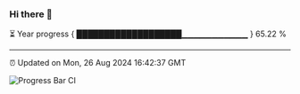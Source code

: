 ### Hi there 👋

⏳ Year progress { ███████████████████▁▁▁▁▁▁▁▁▁▁▁ } 65.22 %

---

⏰ Updated on Mon, 26 Aug 2024 16:42:37 GMT

![Progress Bar CI](https://github.com/IshwaranRudhara/GIT-ACTION/workflows/Progress%20Bar%20CI/badge.svg)
